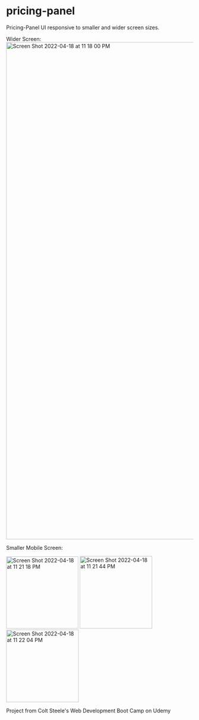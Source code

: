 # pricing-panel

Pricing-Panel UI responsive to smaller and wider screen sizes.


Wider Screen:
 <img width="1337" alt="Screen Shot 2022-04-18 at 11 18 00 PM" src="https://user-images.githubusercontent.com/101599204/163919281-fca6eed5-2e29-4418-b833-d62b284efb32.png">


Smaller Mobile Screen:

<img width="194" alt="Screen Shot 2022-04-18 at 11 21 18 PM" src="https://user-images.githubusercontent.com/101599204/163919695-d5a2cd27-fbdc-46ca-977b-cc58d290c8e9.png">

<img width="195" alt="Screen Shot 2022-04-18 at 11 21 44 PM" src="https://user-images.githubusercontent.com/101599204/163919723-6628b11e-41bb-4a4e-806c-58709db0868c.png">

<img width="195" alt="Screen Shot 2022-04-18 at 11 22 04 PM" src="https://user-images.githubusercontent.com/101599204/163919734-cfa1d80f-c01f-40ad-823f-2afa2a4cd62b.png">


Project from Colt Steele's Web Development Boot Camp on Udemy

